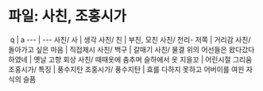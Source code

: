 # 파일: 사친, 조홍시가
​
 q  | a
--- | ---
사친/ 사			| 생각
사친/ 친			| 부친, 모친
사친/ 천리- 저쪽			| 거리감
사친/ ​돌아가고 싶은 마음			| 직접제시
사친/ ​백구			| 갈매기
사친/ ​물결 위의 어선들은 왔다갔다 하였네			| 옛날 고향 회상
사친/ ​때때옷에 춤추며 슬하에서 옷 지을꼬			| 어린시절 그리움
조홍시가/ 특징			| 풍수지탄
조홍시가/ 풍수지탄			| 효를 다하지 못하고 어버이를 여읜 자식의 슬픔